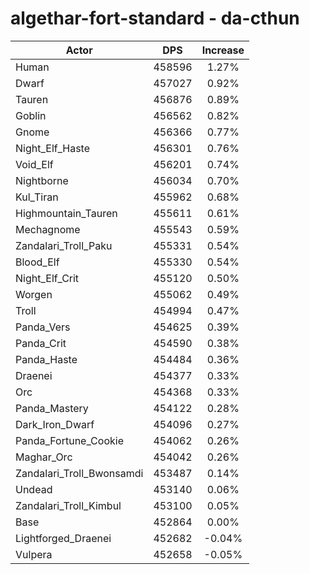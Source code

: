 # algethar-fort-standard - da-cthun
| Actor | DPS | Increase |
|---|:---:|:---:|
|Human|458596|1.27%|
|Dwarf|457027|0.92%|
|Tauren|456876|0.89%|
|Goblin|456562|0.82%|
|Gnome|456366|0.77%|
|Night_Elf_Haste|456301|0.76%|
|Void_Elf|456201|0.74%|
|Nightborne|456034|0.70%|
|Kul_Tiran|455962|0.68%|
|Highmountain_Tauren|455611|0.61%|
|Mechagnome|455543|0.59%|
|Zandalari_Troll_Paku|455331|0.54%|
|Blood_Elf|455330|0.54%|
|Night_Elf_Crit|455120|0.50%|
|Worgen|455062|0.49%|
|Troll|454994|0.47%|
|Panda_Vers|454625|0.39%|
|Panda_Crit|454590|0.38%|
|Panda_Haste|454484|0.36%|
|Draenei|454377|0.33%|
|Orc|454368|0.33%|
|Panda_Mastery|454122|0.28%|
|Dark_Iron_Dwarf|454096|0.27%|
|Panda_Fortune_Cookie|454062|0.26%|
|Maghar_Orc|454042|0.26%|
|Zandalari_Troll_Bwonsamdi|453487|0.14%|
|Undead|453140|0.06%|
|Zandalari_Troll_Kimbul|453100|0.05%|
|Base|452864|0.00%|
|Lightforged_Draenei|452682|-0.04%|
|Vulpera|452658|-0.05%|
